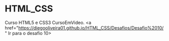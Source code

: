 # HTML_CSS
 Curso HTML5 e CSS3 CursoEmVideo.
<a href="https://diegooliveira01.github.io/HTML_CSS/Desafios/Desafio%2010/" Ir para o desafio 10>
